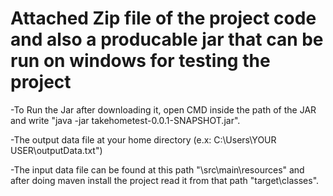 # Attached Zip file of the project code and also a producable jar that can be run on windows for testing the project

-To Run the Jar after downloading it, open CMD inside the path of the JAR and write "java -jar takehometest-0.0.1-SNAPSHOT.jar".

-The output data file at your home directory (e.x: C:\Users\YOUR USER\outputData.txt")

-The input data file can be found at this path "\src\main\resources" and after doing maven install the project read it from that path "target\classes".
